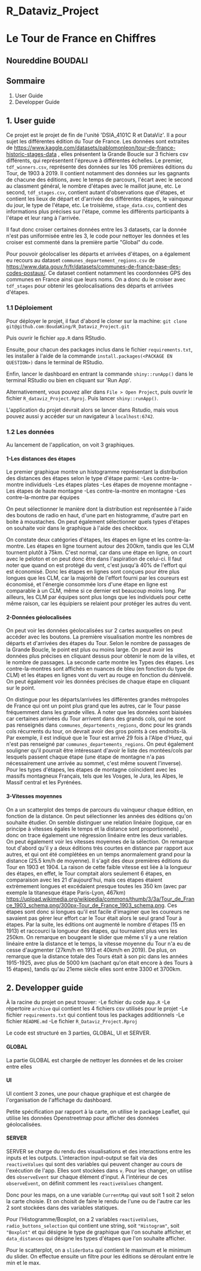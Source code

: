 # R_Dataviz_Project
# Le Tour de France en Chiffres

## Noureddine BOUDALI

## Sommaire
1. User Guide
2. Developper Guide

## 1. User guide

Ce projet est le projet de fin de l'unité 'DSIA_4101C R et DataViz'.
Il a pour sujet les différentes édition du Tour de France. Les données sont extraites de https://www.kaggle.com/datasets/pablomonleon/tour-de-france-historic-stages-data , elles présentent la Grande Boucle sur 3 fichiers csv différents, qui représentent l'épreuve à différentes échelles. 
Le premier, ```tdf_winners.csv```, représente des données sur les 106 premières éditions du Tour, de 1903 à 2019. Il contient notamment des données sur les gagnants de chacune des éditions, avec le temps de parcours, l'écart avec le second au classment général, le nombre d'étapes avec le maillot jaune, etc. 
Le second, ```tdf_stages.csv```, contient autant d'observations que d'étapes, et contient les lieux de départ et d'arrivée des différentes étapes, le vainqueur du jour, le type de l'étape, etc.
Le troisième, ```stage_data.csv```, contient des informations plus précises sur l'étape, comme les différents participants à l'étape et leur rang à l'arrivée.

Il faut donc croiser certaines données entre les 3 datasets, car la donnée n'est pas uniformisée entre les 3, le code pour nettoyer les données et les croiser est commenté dans la première partie "Global" du code.

Pour pouvoir géolocaliser les départs et arrivées d'étapes, on a également eu recours au dataset ```communes_departement_regions.csv``` de https://www.data.gouv.fr/fr/datasets/communes-de-france-base-des-codes-postaux/. Ce dataset contient notamment les coordonnées GPS des communes en France ainsi que leurs noms. On a donc du le croiser avec ```tdf_stages``` pour obtenir les géolocalisations des départs et arrivées d'étapes.

### 1.1 Déploiement

Pour déployer le projet, il faut d'abord le cloner sur la machine:
```git clone git@github.com:BoudaKing/R_Dataviz_Project.git```

Puis ouvrir le fichier ```app.R``` dans RStudio.

Ensuite, pour chacun des packages inclus dans le fichier ```requirements.txt```, les installer à l'aide de la commande ```install.packages(<PACKAGE EN QUESTION>)``` dans le terminal de RStudio.

Enfin, lancer le dashboard en entrant la commande ```shiny::runApp()``` dans le terminal RStudio ou bien en cliquant sur 'Run App'.

Alternativement, vous pouvez aller dans ```File > Open Project```, puis ouvrir le fichier ```R_dataviz_Project.Rproj```. Puis lancer ```shiny::runApp()```.

L'application du projet devrait alors se lancer dans Rstudio, mais vous pouvez aussi y accéder sur un navigateur à ```localhost:6742```.

### 1.2 Les données

Au lancement de l'application, on voit 3 graphiques.

#### 1-Les distances des étapes
Le premier graphique montre un histogramme représentant la distribution des distances des étapes selon le type d'étape parmi:
-Les contre-la-montre individuels
-Les étapes plates
-Les étapes de moyenne montagne
-Les étapes de haute montagne
-Les contre-la-montre en montagne
-Les contre-la-montre par équipes

On peut sélectionner le manière dont la distribution est représentée à l'aide des boutons de radio en haut, d'une part en histogramme, d'autre part en boite à moustaches. 
On peut également sélectionner quels types d'étapes on souhaite voir dans le graphique à l'aide des checkbox. 

On constate deux catégories d'étapes, les étapes en ligne et les contre-la-montre. Les étapes en ligne tournent autour des 200km, tandis que les CLM tournent plutôt à 75km. C'est normal, car dans une étape en ligne, on court avec le peloton et on peut donc être dans l'aspiration de celui-ci. Il faut noter que quand on est protégé du vent, c'est jusqu'à 40% de l'effort qui est économisé. Donc les étapes en lignes sont conçues pour être plus longues que les CLM, car la majorité de l'effort fourni par les coureurs est économisé, et l'énergie consommée lors d'une étape en ligne est comparable à un CLM, même si ce dernier est beaucoup moins long.
Par ailleurs, les CLM par équipes sont plus longs que les individuels pour cette même raison, car les équipiers se relaient pour protéger les autres du vent.

#### 2-Données géolocalisées
On peut voir les données géolocalisées sur 2 cartes auxquelles on peut accéder avec les boutons. 
La première visualisation montre les nombres de départs et d'arrivées des étapes du Tour. Selon le nombre de passages de la Grande Boucle, le point est plus ou moins large. On peut avoir les données plus précises en cliquant dessus pour obtenir le nom de la villes, et le nombre de passages.
La seconde carte montre les Types des étapes. Les contre-la-montres sont affichés en nuances de bleu (en fonction du type de CLM) et les étapes en lignes vont du vert au rouge en fonction du dénivelé. On peut également voir les données précises de chaque étape en cliquant sur le point.

On distingue pour les départs/arrivées les différentes grandes métropoles de France qui ont un point plus grand que les autres, car le Tour passe fréquemment dans les grande villes. À noter que les données sont biaisées car certaines arrivées du Tour arrivent dans des grands cols, qui ne sont pas renseignés dans ```communes_departements_regions```, donc pour les grands cols récurrents du tour, on devrait avoir des gros points à ces endroits-là. Par exemple, il est indiqué que le Tour est arrivé 29 fois à l'Alpe d'Huez, qui n'est pas renseigné par ```communes_departements_regions```. 
On peut également souligner qu'il pourrait être intéressant d'avoir le liste des montées/cols par lesquels passent chaque étape (une étape de montagne n'a pas nécessairement une arrivée au sommet, c'est même souvent l'inverse).
Pour les types d'étapes, les étapes de montagne coïncident avec les massifs montagneux Français, tels que les Vosges, le Jura, les Alpes, le Massif central et les Pyrénées.

#### 3-Vitesses moyennes
On a un scatterplot des temps de parcours du vainqueur chaque édition, en fonction de la distance. On peut sélectionner les années des éditions qu'on souhaite étudier. On semble distinguer une relation linéaire (logique, car en principe à vitesses égales le temps et la distance sont proportionnels) , donc on trace également une régression linéaire entre les deux variables. On peut également voir les vitesses moyennes de la sélection. 
On remarque tout d'abord qu'il y a deux éditions très courtes en distance par rapport aux autres, et qui ont été complétées en un temps anormalement grand pour la distance (25.5 km/h de moyenne). Il s'agit des deux premières éditions du Tour en 1903 et 1904. La raison de cette faible vitesse est liée à la longueur des étapes, en effet, le Tour comptait alors seulement 6 étapes, en comparaison avec les 21 d'aujourd'hui, mais ces étapes étaient extrèmement longues et excédaient presque toutes les 350 km (avec par exemple la titanesque étape Paris-Lyon, 467km) https://upload.wikimedia.org/wikipedia/commons/thumb/3/3a/Tour_de_France_1903_schema.png/300px-Tour_de_France_1903_schema.png. Ces étapes sont donc si longues qu'il est facile d'imaginer que les coureurs ne savaient pas gérer leur effort car le Tour était alors le seul grand Tour à étapes. Par la suite, les éditions ont augmenté le nombre d'étapes (15 en 1913) et raccourci la longueur des étapes, qui tournaient plus vers les 250km. 
On remarque en bougeant le slider que même s'il y a une relation linéaire entre la distance et le temps, la vitesse moyenne du Tour n'a eu de cesse d'augmenter (27km/h en 1913 et 40km/h en 2019). De plus, on remarque que la distance totale des Tours était à son pic dans les années 1915-1925, avec plus de 5000 km (sachant qu'on était encore à des Tours à 15 étapes), tandis qu'au 21eme siècle elles sont entre 3300 et 3700km.

## 2. Developper guide

À la racine du projet on peut trouver:
-Le fichier du code ```App.R```
-Le répertoire ```archive``` qui contient les 4 fichiers csv utilisés pour le projet
-Le fichier ```requirements.txt``` qui contient tous les packages additionnels
-Le fichier ```README.md```
-Le fichier ```R_Dataviz_Project.Rproj```

Le code est structuré en 3 parties, GLOBAL, UI et SERVER. 

#### GLOBAL
La partie GLOBAL est chargée de nettoyer les données et de les croiser entre elles

#### UI 
UI contient 3 zones, une pour chaque graphique et est chargée de l'organisation de l'affichage du dashboard.

Petite spécification par rapport à la carte, on utilise le package Leaflet, qui utilise les données Openstreetmap pour afficher des données géolocalisées.

#### SERVER
SERVER se charge du rendu des visualisations et des interactions entre les inputs et les outputs. 
L'interaction input-output se fait via des ```reactiveValues``` qui sont des variables qui peuvent changer au cours de l'exécution de l'app. Elles sont stockées dans ```v```. Pour les changer, on utilise des ```observeEvent``` sur chaque élément d'input. 
À l'intérieur de ces ```observeEvent```, on définit comment les ```reactiveValues``` changent.

Donc pour les maps, on a une variable ```CurrentMap``` qui vaut soit 1 soit 2 selon la carte choisie.
Et on choisit de faire le rendu de l'une ou de l'autre car les 2 sont stockées dans des variables statiques.

Pour l'Histogramme/Boxplot, on a 2 variables ```reactiveValues```, ```radio_buttons_selection``` qui contient une string, soit ```"Histogram"```, soit ```"Boxplot"``` et qui désigne le type de graphique que l'on souhaite afficher, et ```data_distances``` qui désigne les types d'étapes que l'on souhaite afficher.

Pour le scatterplot, on a ```sliderData``` qui contient le maximum et le minimum du slider. On effectue ensuite un filtre pour les éditions se déroulant entre le min et le max.
